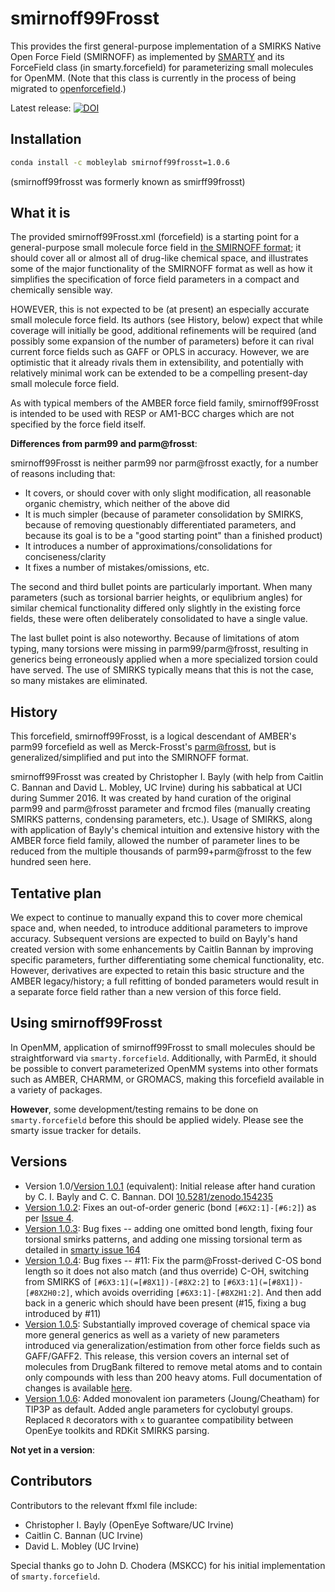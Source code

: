 # smirnoff99Frosst

This provides the first general-purpose implementation of a SMIRKS Native Open Force Field (SMIRNOFF) as implemented by [SMARTY](https://github.com/openforcefield/smarty) and its ForceField class (in smarty.forcefield) for parameterizing small molecules for OpenMM. (Note that this class is currently in the process of being migrated to [openforcefield](https://github.com/openforcefield/openforcefield).)

Latest release: [![DOI](https://zenodo.org/badge/68331217.svg)](https://zenodo.org/badge/latestdoi/68331217)


## Installation
```bash
conda install -c mobleylab smirnoff99frosst=1.0.6
```
(smirnoff99frosst was formerly known as smirff99frosst)

## What it is

The provided smirnoff99Frosst.xml (forcefield) is a starting point for a general-purpose small molecule force field in [the SMIRNOFF format](https://github.com/openforcefield/smarty/blob/master/The-SMIRNOFF-force-field-format.md); it should cover all or almost all of drug-like chemical space, and illustrates some of the major functionality of the SMIRNOFF format as well as how it simplifies the specification of force field parameters in a compact and chemically sensible way.

HOWEVER, this is not expected to be (at present) an especially accurate small molecule force field.
Its authors (see History, below) expect that while coverage will initially be good, additional refinements will be required (and possibly some expansion of the number of parameters) before it can rival current force fields such as GAFF or OPLS in accuracy.
However, we are optimistic that it already rivals them in extensibility, and potentially with relatively minimal work can be extended to be a compelling present-day small molecule force field.

As with typical members of the AMBER force field family, smirnoff99Frosst is intended to be used with RESP or AM1-BCC charges which are not specified by the force field itself.

**Differences from parm99 and parm@frosst**:

smirnoff99Frosst is neither parm99 nor parm@frosst exactly, for a number of reasons including that:

- It covers, or should cover with only slight modification, all reasonable organic chemistry, which neither of the above did
- It is much simpler (because of parameter consolidation by SMIRKS, because of removing questionably differentiated parameters, and because its goal is to be a "good starting point" than a finished product)
- It introduces a number of approximations/consolidations for conciseness/clarity
- It fixes a number of mistakes/omissions, etc.

The second and third bullet points are particularly important.
When many parameters (such as torsional barrier heights, or equlibrium angles) for similar chemical functionality differed only slightly in the existing force fields, these were often deliberately consolidated to have a single value.

The last bullet point is also noteworthy.
Because of limitations of atom typing, many torsions were missing in parm99/parm@frosst, resulting in generics being erroneously applied when a more specialized torsion could have served.
The use of SMIRKS typically means that this is not the case, so many mistakes are eliminated.

## History

This forcefield, smirnoff99Frosst, is a logical descendant of AMBER's parm99 forcefield as well as Merck-Frosst's [parm@frosst](http://www.ccl.net/cca/data/parm_at_Frosst/), but is generalized/simplified and put into the SMIRNOFF format.

smirnoff99Frosst was created by Christopher I. Bayly (with help from Caitlin C. Bannan and David L. Mobley, UC Irvine) during his sabbatical at UCI during Summer 2016.
It was created by hand curation of the original parm99 and parm@frosst parameter and frcmod files (manually creating SMIRKS patterns, condensing parameters, etc.).
Usage of SMIRKS, along with application of Bayly's chemical intuition and extensive history with the AMBER force field family, allowed the number of parameter lines to be reduced from the multiple thousands of parm99+parm@frosst to the few hundred seen here.

## Tentative plan

We expect to continue to manually expand this to cover more chemical space and, when needed, to introduce additional parameters to improve accuracy.
Subsequent versions are expected to build on Bayly's hand created version with some enhancements by Caitlin Bannan by improving specific parameters, further differentiating some chemical functionality, etc.
However, derivatives are expected to retain this basic structure and the AMBER legacy/history; a full refitting of bonded parameters would result in a separate force field rather than a new version of this force field.

## Using smirnoff99Frosst

In OpenMM, application of smirnoff99Frosst to small molecules should be straightforward via `smarty.forcefield`.
Additionally, with ParmEd, it should be possible to convert parameterized OpenMM systems into other formats such as AMBER, CHARMM, or GROMACS, making this forcefield available in a variety of packages.

**However**, some development/testing remains to be done on `smarty.forcefield` before this should be applied widely.
Please see the smarty issue tracker for details.

## Versions
- Version 1.0/[Version 1.0.1](http://dx.doi.org/10.5281/zenodo.154235) (equivalent): Initial release after hand curation by C. I. Bayly and C. C. Bannan. DOI [10.5281/zenodo.154235](http://dx.doi.org/10.5281/zenodo.154235)
- [Version 1.0.2](http://doi.org/10.5281/zenodo.154555): Fixes an out-of-order generic (bond `[#6X2:1]-[#6:2]`) as per [Issue 4](https://github.com/openforcefield/smirnoff99Frosst/issues/4).
- [Version 1.0.3](http://dx.doi.org/10.5281/zenodo.161616): Bug fixes -- adding one omitted bond length, fixing four torsional smirks patterns, and adding one missing torsional term as detailed in [smarty issue 164](https://github.com/openforcefield/smarty/pull/164)
- [Version 1.0.4](http://doi.org/10.5281/zenodo.348165): Bug fixes --  #11: Fix the parm@Frosst-derived C-OS bond length so it does not also match (and thus override) C-OH, switching from SMIRKS of `[#6X3:1](=[#8X1])-[#8X2:2]` to `[#6X3:1](=[#8X1])-[#8X2H0:2]`, which avoids overriding `[#6X3:1]-[#8X2H1:2]`. And then add back in a generic which should have been present (#15, fixing a bug introduced by #11)
- [Version 1.0.5](http://doi.org/10.5281/zenodo.495249): Substantially improved coverage of chemical space via more general generics as well as a variety of new parameters introduced via generalization/estimation from other force fields such as GAFF/GAFF2. This release, this version covers an internal set of molecules from DrugBank filtered to remove metal atoms and to contain only compounds with less than 200 heavy atoms. Full documentation of changes is available [here](https://github.com/openforcefield/smarty/pull/232).
- [Version 1.0.6](https://doi.org/10.5281/zenodo.1093346): Added monovalent ion parameters (Joung/Cheatham) for TIP3P as default. Added angle parameters for cyclobutyl groups. Replaced `R` decorators with `x` to guarantee compatibility between OpenEye toolkits and RDKit SMIRKS parsing.

**Not yet in a version**:

## Contributors

Contributors to the relevant ffxml file include:
- Christopher I. Bayly (OpenEye Software/UC Irvine)
- Caitlin C. Bannan (UC Irvine)
- David L. Mobley (UC Irvine)

Special thanks go to John D. Chodera (MSKCC) for his initial implementation of `smarty.forcefield`.
